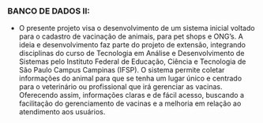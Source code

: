 ### BANCO DE DADOS II:
- O presente projeto visa o desenvolvimento de um sistema inicial voltado para o cadastro de vacinação de animais, para pet shops e ONG’s.  A ideia e desenvolvimento faz parte do projeto de extensão, integrando disciplinas do curso de Tecnologia em Análise e Desenvolvimento de Sistemas pelo Instituto Federal de Educação, Ciência e Tecnologia de São Paulo Campus Campinas (IFSP). O sistema permite coletar informações do animal para que se tenha um lugar único e centrado para o veterinário ou profissional que irá gerenciar as vacinas. Oferecendo assim, informações claras e de fácil acesso, buscando a facilitação do gerenciamento de vacinas e a melhoria em relação ao atendimento aos usuários.
